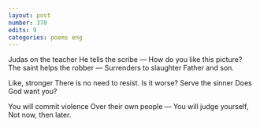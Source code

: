 ```yaml
---
layout: post
number: 378
edits: 9
categories: poems eng
---
```


Judas on the teacher
He tells the scribe —
How do you like this picture?
The saint helps the robber —
Surrenders to slaughter
Father and son.

Like, stronger 
There is no need to resist.
Is it worse?
Serve the sinner
Does God want you?

You will commit violence
Over their own people —
You will judge yourself, 
Not now, then later.
